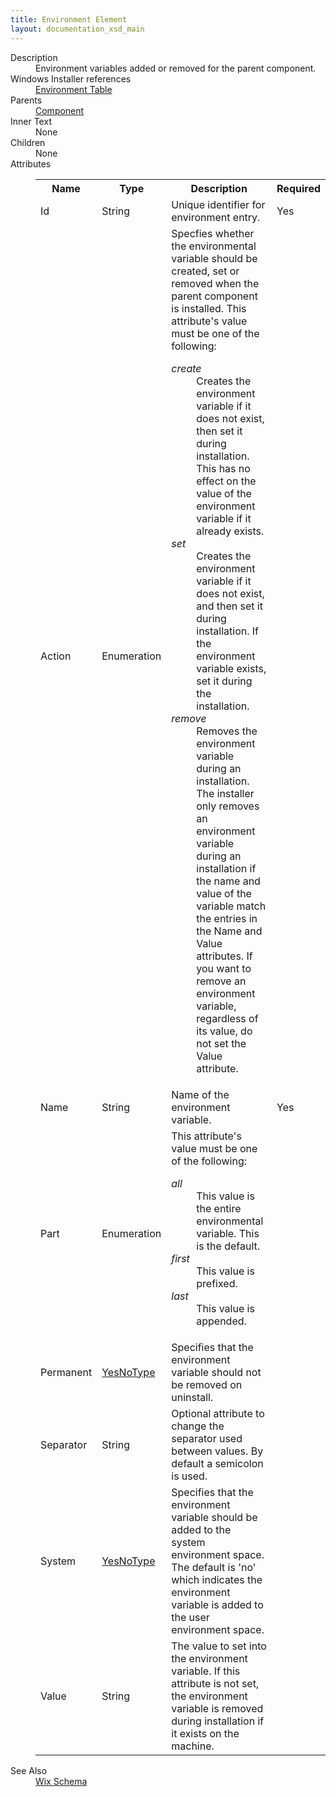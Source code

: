 ```yaml
---
title: Environment Element
layout: documentation_xsd_main
---
```

<dl>
  <dt>Description</dt>
  <dd>                 Environment variables added or removed for the parent component.             </dd>
  <dt>Windows Installer references</dt>
  <dd>
    <a href="http://msdn.microsoft.com/library/aa368369.aspx" target="_blank">Environment Table</a>
  </dd>
  <dt>Parents</dt>
  <dd>
    <a href="../wix/component">Component</a>
  </dd>
  <dt>Inner Text</dt>
  <dd>None</dd>
  <dt>Children</dt>
  <dd>None</dd>
  <dt>Attributes</dt>
  <dd>
    <table cellspacing="0" cellpadding="0" class="schema">
      <tr>
        <th width="15%">Name</th>
        <th width="15%">Type</th>
        <th width="65%">Description</th>
        <th width="15%">Required</th>
      </tr>
      <tr>
        <td>Id</td>
        <td>String</td>
        <td>Unique identifier for environment entry.</td>
        <td>Yes</td>
      </tr>
      <tr>
        <td>Action</td>
        <td>Enumeration</td>
        <td>Specfies whether the environmental variable should be created, set or removed when the parent component is installed.  This attribute's value must be one of the following:<dl><dt class="enumerationValue"><dfn>create</dfn></dt><dd>Creates the environment variable if it does not exist, then set it during installation. This has no effect on the value of the environment variable if it already exists.</dd><dt class="enumerationValue"><dfn>set</dfn></dt><dd>Creates the environment variable if it does not exist, and then set it during installation. If the environment variable exists, set it during the installation.</dd><dt class="enumerationValue"><dfn>remove</dfn></dt><dd>                                     Removes the environment variable during an installation.                                     The installer only removes an environment variable during an installation if the name and value                                     of the variable match the entries in the Name and Value attributes.                                     If you want to remove an environment variable, regardless of its value, do not set the Value attribute.                                 </dd></dl></td>
        <td>&nbsp;</td>
      </tr>
      <tr>
        <td>Name</td>
        <td>String</td>
        <td>Name of the environment variable.</td>
        <td>Yes</td>
      </tr>
      <tr>
        <td>Part</td>
        <td>Enumeration</td>
        <td>This attribute's value must be one of the following:<dl><dt class="enumerationValue"><dfn>all</dfn></dt><dd>                                     This value is the entire environmental variable.  This is the default.                                 </dd><dt class="enumerationValue"><dfn>first</dfn></dt><dd>                                     This value is prefixed.                                 </dd><dt class="enumerationValue"><dfn>last</dfn></dt><dd>                                     This value is appended.                                 </dd></dl></td>
        <td>&nbsp;</td>
      </tr>
      <tr>
        <td>Permanent</td>
        <td><a href="../wix/simple_type_yesnotype">YesNoType</a></td>
        <td>Specifies that the environment variable should not be removed on uninstall.</td>
        <td>&nbsp;</td>
      </tr>
      <tr>
        <td>Separator</td>
        <td>String</td>
        <td>Optional attribute to change the separator used between values.  By default a semicolon is used.</td>
        <td>&nbsp;</td>
      </tr>
      <tr>
        <td>System</td>
        <td><a href="../wix/simple_type_yesnotype">YesNoType</a></td>
        <td>                     Specifies that the environment variable should be added to the system environment space.  The default                     is 'no' which indicates the environment variable is added to the user environment space.                 </td>
        <td>&nbsp;</td>
      </tr>
      <tr>
        <td>Value</td>
        <td>String</td>
        <td>                         The value to set into the environment variable.                         If this attribute is not set, the environment variable is removed during installation if it exists on the machine.                     </td>
        <td>&nbsp;</td>
      </tr>
    </table>
  </dd>
  <dt>See Also</dt>
  <dd>
    <a href="../wix">Wix Schema</a>
  </dd>
</dl>
